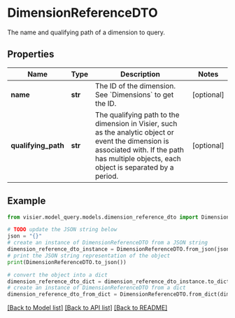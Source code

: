# DimensionReferenceDTO

The name and qualifying path of a dimension to query.

## Properties

Name | Type | Description | Notes
------------ | ------------- | ------------- | -------------
**name** | **str** | The ID of the dimension. See &#x60;Dimensions&#x60; to get the ID. | [optional] 
**qualifying_path** | **str** | The qualifying path to the dimension in Visier, such as the analytic object or event the dimension is  associated with. If the path has multiple objects, each object is separated by a period. | [optional] 

## Example

```python
from visier.model_query.models.dimension_reference_dto import DimensionReferenceDTO

# TODO update the JSON string below
json = "{}"
# create an instance of DimensionReferenceDTO from a JSON string
dimension_reference_dto_instance = DimensionReferenceDTO.from_json(json)
# print the JSON string representation of the object
print(DimensionReferenceDTO.to_json())

# convert the object into a dict
dimension_reference_dto_dict = dimension_reference_dto_instance.to_dict()
# create an instance of DimensionReferenceDTO from a dict
dimension_reference_dto_from_dict = DimensionReferenceDTO.from_dict(dimension_reference_dto_dict)
```
[[Back to Model list]](../README.md#documentation-for-models) [[Back to API list]](../README.md#documentation-for-api-endpoints) [[Back to README]](../README.md)


